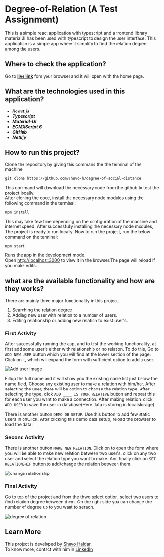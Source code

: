 # Degree-of-Relation (A Test Assignment)

This is a simple react application with typescript and a frontend library materialUI has been used with typescript to design the user interface. This application is a simple app where it simplify to find the relation degree among the users. 

## Where to check the application?

Go to **[live link](https://six-degree-of-separation.netlify.app/)** fom your browser and it will open with the home page.

## What are the technologies used in this application?


- ***React.js***
- ***Typescript***
- ***Material-UI***
- ***ECMAScript 6***
- ***GitHub***
- ***Netlify***


## How to run this project?

Clone the repository by giving this command the the terminal of the machine:

`git clone https://github.com/shuvo-h/degree-of-social-distance`

This command will download the necessary code from the github to test the project locally. \
After cloning the code, install the necessary node modules using the following command in the terminal:

`npm install`

This may take few time depending on the configuration of the machine and internet speed. After successfully installing the necessary node modules, The project is ready to run locally. Now to run the project, run the below command on the terminal:

`npm start`

Runs the app in the development mode.\
Open [http://localhost:3000](http://localhost:3000) to view it in the browser.The page will reload if you make edits.



## what are the available functionality and how are they works?

There are mainly three major functionality in this project. 
1. Searching the relation degree
2. Adding new user with relation to a number of users.
3. Editing relationship or adding new relation to exist user's.

### First Activity

After successfully running the app, and to test the working functionality, at first add some user's either with relationship or no relation. To do this, Go to `ADD NEW USER` button which you will find at the lower section of the page. Click on it, which will expand the form with sufficient option to add a user. 

![Add user image](https://i.ibb.co/v1RJjLZ/add-user-degree-separation.png)

Fillup the full name and it will show you the existing name list just below the name field, Choose any existing user to make a relation with him/her. After selecting the user, there will be option to choose the relation type. After selecting the type, click `ADD ____ IS YOUR RELATIVE` button and repeat this for each user you want to make a connection. After making relation, click `ADD USER` to save the user in database(Here data is storing in localstorage)

There is another button `DEMO DB SETUP`. Use this button to add few static users in onClick. After clicking this demo data setup, reload the browser to load the data. 

### Second Activity

There is another button `MAKE NEW RELATION`. Click on to open the form where you will be able to make new relation between two user's. click on any two user and select the relation type you want to make. And finally click on `SET RELATIONSHIP` button to add/change the relation between them.

![change relationship](https://i.ibb.co/PcypFZb/change-relation.png)

### Final Activity

Go to top of the project and from the thwo select option, select two users to find relation degree between them. On the right side you can change the number of degree up to you want to serach. 

![degree of relation](https://i.ibb.co/DzHvBX0/degree-search.png)


## Learn More

This project is developed by [Shuvo Haldar](https://www.shuvohaldar.com). \
To know more, contact with him in [LinkedIn](https://www.linkedin.com/in/shuvo-haldar/)


